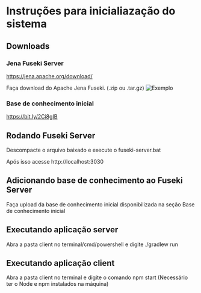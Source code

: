 # Instruções para inicialiazação do sistema

## Downloads

### Jena Fuseki Server

https://jena.apache.org/download/

Faça download do Apache Jena Fuseki. (.zip ou .tar.gz)
![Exemplo](https://bit.ly/3hzhn7Q)

### Base de conhecimento inicial


https://bit.ly/2Ci8gIB

## Rodando Fuseki Server

Descompacte o arquivo baixado e execute o fuseki-server.bat

Após isso acesse http://localhost:3030


## Adicionando base de conhecimento ao Fuseki Server

Faça upload da base de conhecimento inicial disponibilizada na seção Base de conhecimento inicial

## Executando aplicação server

Abra a pasta client no terminal/cmd/powershell e digite ./gradlew run

## Executando aplicação client

Abra a pasta client no terminal e digite o comando npm start (Necessário ter o Node e npm instalados na máquina)

